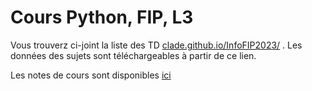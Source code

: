 # Cours Python, FIP, L3

Vous trouverz ci-joint la liste des TD [clade.github.io/InfoFIP2023/](https://clade.github.io/InfoFIP2023/) . Les données des sujets sont téléchargeables à partir de ce lien. 

Les notes de cours sont disponibles [ici](https://clade.github.io/python_pour_scientifique/)



